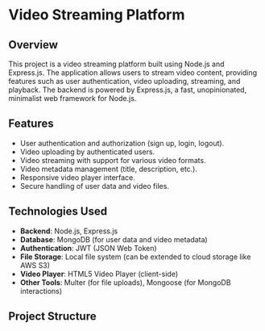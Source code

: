 # Video Streaming Platform

## Overview

This project is a video streaming platform built using Node.js and Express.js. The application allows users to stream video content, providing features such as user authentication, video uploading, streaming, and playback. The backend is powered by Express.js, a fast, unopinionated, minimalist web framework for Node.js.

## Features

- User authentication and authorization (sign up, login, logout).
- Video uploading by authenticated users.
- Video streaming with support for various video formats.
- Video metadata management (title, description, etc.).
- Responsive video player interface.
- Secure handling of user data and video files.

## Technologies Used

- **Backend**: Node.js, Express.js
- **Database**: MongoDB (for user data and video metadata)
- **Authentication**: JWT (JSON Web Token)
- **File Storage**: Local file system (can be extended to cloud storage like AWS S3)
- **Video Player**: HTML5 Video Player (client-side)
- **Other Tools**: Multer (for file uploads), Mongoose (for MongoDB interactions)

## Project Structure

